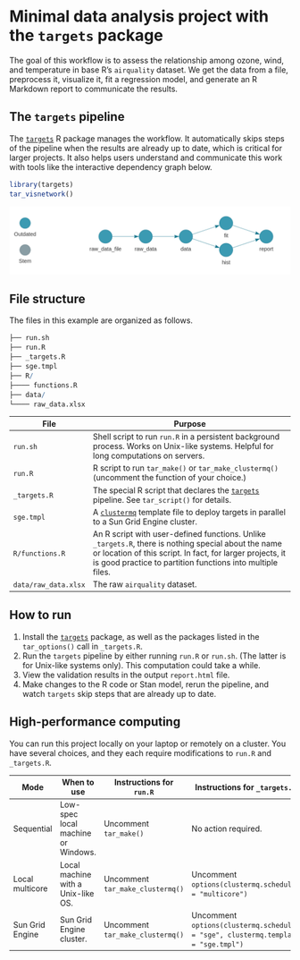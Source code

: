
# Minimal data analysis project with the `targets` package

The goal of this workflow is to assess the relationship among ozone,
wind, and temperature in base R’s `airquality` dataset. We get the data
from a file, preprocess it, visualize it, fit a regression model, and
generate an R Markdown report to communicate the results.

## The `targets` pipeline

The [`targets`](https://github.com/wlandau/targets) R package manages
the workflow. It automatically skips steps of the pipeline when the
results are already up to date, which is critical for larger projects.
It also helps users understand and communicate this work with tools like
the interactive dependency graph below.

``` r
library(targets)
tar_visnetwork()
```

![](./images/graph.png)

## File structure

The files in this example are organized as follows.

``` r
├── run.sh
├── run.R
├── _targets.R
├── sge.tmpl
├── R/
├──── functions.R
├── data/
└──── raw_data.xlsx
```

| File                 | Purpose                                                                                                                                                                                                                         |
| -------------------- | ------------------------------------------------------------------------------------------------------------------------------------------------------------------------------------------------------------------------------- |
| `run.sh`             | Shell script to run `run.R` in a persistent background process. Works on Unix-like systems. Helpful for long computations on servers.                                                                                           |
| `run.R`              | R script to run `tar_make()` or `tar_make_clustermq()` (uncomment the function of your choice.)                                                                                                                                 |
| `_targets.R`         | The special R script that declares the [`targets`](https://github.com/wlandau/targets) pipeline. See `tar_script()` for details.                                                                                                |
| `sge.tmpl`           | A [`clustermq`](https://github.com/mschubert/clustermq) template file to deploy targets in parallel to a Sun Grid Engine cluster.                                                                                               |
| `R/functions.R`      | An R script with user-defined functions. Unlike `_targets.R`, there is nothing special about the name or location of this script. In fact, for larger projects, it is good practice to partition functions into multiple files. |
| `data/raw_data.xlsx` | The raw `airquality` dataset.                                                                                                                                                                                                   |

## How to run

1.  Install the [`targets`](https://github.com/wlandau/targets) package,
    as well as the packages listed in the `tar_options()` call in
    `_targets.R`.
2.  Run the `targets` pipeline by either running `run.R` or `run.sh`.
    (The latter is for Unix-like systems only). This computation could
    take a while.
3.  View the validation results in the output `report.html` file.
4.  Make changes to the R code or Stan model, rerun the pipeline, and
    watch `targets` skip steps that are already up to date.

## High-performance computing

You can run this project locally on your laptop or remotely on a
cluster. You have several choices, and they each require modifications
to `run.R` and
`_targets.R`.

| Mode            | When to use                        | Instructions for `run.R`         | Instructions for `_targets.R`                                                     |
| --------------- | ---------------------------------- | -------------------------------- | --------------------------------------------------------------------------------- |
| Sequential      | Low-spec local machine or Windows. | Uncomment `tar_make()`           | No action required.                                                               |
| Local multicore | Local machine with a Unix-like OS. | Uncomment `tar_make_clustermq()` | Uncomment `options(clustermq.scheduler = "multicore")`                            |
| Sun Grid Engine | Sun Grid Engine cluster.           | Uncomment `tar_make_clustermq()` | Uncomment `options(clustermq.scheduler = "sge", clustermq.template = "sge.tmpl")` |
